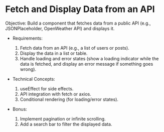 # Fetch and Display Data from an API

Objective: Build a component that fetches data from a public API (e.g., JSONPlaceholder, OpenWeather API) and displays it.

 + Requirements:

    1. Fetch data from an API (e.g., a list of users or posts).
    2. Display the data in a list or table.
    3. Handle loading and error states (show a loading indicator while the data is fetched, and display an error message if something goes wrong).

 + Technical Concepts:

    1. useEffect for side effects.
    2. API integration with fetch or axios.
    3. Conditional rendering (for loading/error states).

 + Bonus:

    1. Implement pagination or infinite scrolling.
    2. Add a search bar to filter the displayed data.
